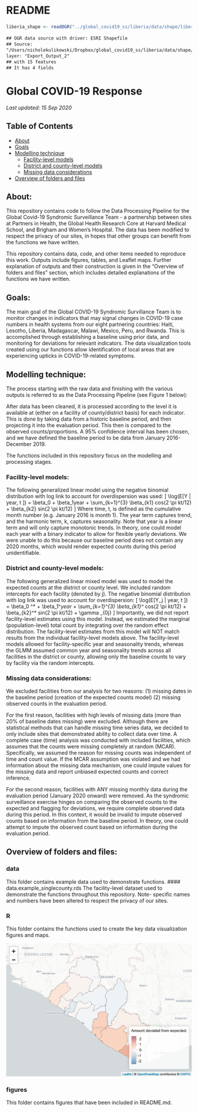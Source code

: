 README
================

``` r
liberia_shape <- readOGR("../global_covid19_ss/liberia/data/shape/liberia_fixed/Export_Output_2.shp")
```

    ## OGR data source with driver: ESRI Shapefile 
    ## Source: "/Users/nicholekulikowski/Dropbox/global_covid19_ss/liberia/data/shape/liberia_fixed/Export_Output_2.shp", layer: "Export_Output_2"
    ## with 15 features
    ## It has 4 fields

# Global COVID-19 Response

*Last updated: 15 Sep 2020*

## Table of Contents

  - [About](#About)
  - [Goals](#Goals)
  - [Modelling technique](#Modelling-technique)
      - [Facility-level models](#Facility-level-models)
      - [District and county-level
        models](#District-and-county-level-models)
      - [Missing data considerations](#Missing-data-considerations)
  - [Overview of folders and files](#Overview-of-folders-and-files)

## About:

This repository contains code to follow the Data Processing Pipeline for
the Global Covid-19 Syndromic Surveillance Team - a partnership between
sites at Partners in Health, the Global Health Research Core at Harvard
Medical School, and Brigham and Women’s Hospital. The data has been
modified to respect the privacy of our sites, in hopes that other groups
can benefit from the functions we have written.

This repository contains data, code, and other items needed to reproduce
this work. Outputs include figures, tables, and Leaflet maps. Further
explanation of outputs and their construction is given in the “Overview
of folders and files” section, which includes detailed explanations of
the functions we have written.

## Goals:

The main goal of the Global COVID-19 Syndromic Survillance Team is to
monitor changes in indicators that may signal changes in COVID-19 case
numbers in health systems from our eight partnering countries: Haiti,
Lesotho, Liberia, Madagascar, Malawi, Mexico, Peru, and Rwanda. This is
accomplished through establishing a baseline using prior data, and
monitoring for deviations for relevant indicators. The data
visualization tools created using our functions allow identification of
local areas that are experiencing upticks in COVID-19-related symptoms.

## Modelling technique:

The process starting with the raw data and finishing with the various
outputs is referred to as the Data Processing Pipeline (see Figure 1
below):

After data has been cleaned, it is processed according to the level it
is available at (either on a facility of county/district basis) for each
indicator. This is done by taking data from a historic baseline period,
and then projecting it into the evaluation period. This then is compared
to the observed counts/proportions. A 95% confidence interval has been
chosen, and we have defined the baseline period to be data from January
2016-December 2019.

The functions included in this repository focus on the modelling and
processing stages.

### Facility-level models:

The following generalized linear model using the negative binomial
distribution with log link to account for overdispersion was used:
\[ \log(E[Y | year, t ]) = \beta_0 + \beta_1year + \sum_{k=1}^{3} \beta_{k1} cos(2 \pi kt/12) + \beta_{k2} sin(2 \pi kt/12) \]
Where time, t, is defined as the cumulative month number (e.g. January
2016 is month 1). The year term captures trend, and the harmonic term,
k, captures seasonality. Note that year is a linear term and will only
capture monotonic trends. In theory, one could model each year with a
binary indicator to allow for flexible yearly deviations. We were unable
to do this because our baseline period does not contain any 2020 months,
which would render expected counts during this period unidentifiable.

### District and county-level models:

The following generalized linear mixed model was used to model the
expected counts at the district or county level. We included random
intercepts for each facility (denoted by j). The negative binomial
distribution with log link was used to account for overdispersion:
\[ \log(E[Y_j | year, t ]) = \beta_0 ^* + \beta_1^*year + \sum_{k=1}^{3} \beta_{k1}^* cos(2 \pi kt/12) + \beta_{k2}^* sin(2 \pi kt/12) + \gamma _{0j} \]
Importantly, we did not report facility-level estimates using this
model. Instead, we estimated the marginal (population-level) total count
by integrating over the random effect distribution. The facility-level
estimates from this model will NOT match results from the individual
facility-level models above. The facility-level models allowed for
facility-specific year and seasonality trends, whereas the GLMM assumed
common year and seasonality trends across all facilities in the district
or county, allowing only the baseline counts to vary by facility via the
random intercepts.

### Missing data considerations:

We excluded facilities from our analysis for two reasons: (1) missing
dates in the baseline period (creation of the expected counts model) (2)
missing observed counts in the evaluation period.

For the first reason, facilities with high levels of missing data (more
than 20% of baseline dates missing) were excluded. Although there are
statistical methods that can handle missing time series data, we decided
to only include sites that demonstrated ability to collect data over
time. A complete case (time) analysis was conducted with included
facilities, which assumes that the counts were missing completely at
random (MCAR). Specifically, we assumed the reason for missing counts
was independent of time and count value. If the MCAR assumption was
violated and we had information about the missing data mechanism, one
could impute values for the missing data and report unbiased expected
counts and correct inference.

For the second reason, facilities with ANY missing monthly data during
the evaluation period (January 2020 onward) were removed. As the
syndromic surveillance exercise hinges on comparing the observed counts
to the expected and flagging for deviations, we require complete
observed data during this period. In this context, it would be invalid
to impute observed counts based on information from the baseline period.
In theory, one could attempt to impute the observed count based on
information during the evaluation period.

## Overview of folders and files:

### data

This folder contains example data used to demonstrate functions.
\#\#\#\# data.example\_singlecounty.rds The facility-level dataset used
to demonstrate the functions throughout this repository. Note- specific
names and numbers have been altered to respect the privacy of our sites.

### R

This folder contains the functions used to create the key data
visualization figures and maps.

![](README_files/figure-gfm/unnamed-chunk-3-1.png)<!-- -->

### figures

This folder contains figures that have been included in README.md.
